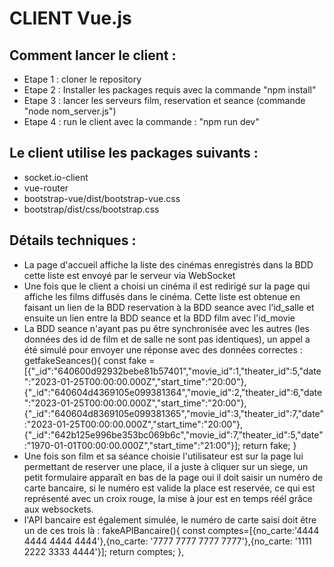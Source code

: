 # CLIENT Vue.js 
## Comment lancer le client :
- Etape 1 : cloner le repository 
- Etape 2 : Installer les packages requis avec la commande "npm install"
- Etape 3 : lancer les serveurs film, reservation et seance (commande "node nom_server.js")
- Etape 4 : run le client avec la commande : "npm run dev"

## Le client utilise les packages suivants :
- socket.io-client
- vue-router
- bootstrap-vue/dist/bootstrap-vue.css
- bootstrap/dist/css/bootstrap.css

## Détails techniques :
- La page d'accueil affiche la liste des cinémas enregistrés dans la BDD cette liste est envoyé par le serveur via WebSocket
- Une fois que le client a choisi un cinéma il est redirigé sur la page qui affiche les films diffusés dans le cinéma. Cette liste est obtenue en faisant un lien de la BDD reservation à la BDD seance avec l'id_salle et ensuite un lien entre la BDD seance et la BDD film avec l'id_movie
- La BDD seance n'ayant pas pu être synchronisée avec les autres (les données des id de film et de salle ne sont pas identiques), un appel a été simulé pour envoyer une réponse avec des données correctes : getfakeSeances(){
      const fake = [{"_id":"640600d92932bebe81b57401","movie_id":1,"theater_id":5,"date":"2023-01-25T00:00:00.000Z","start_time":"20:00"},{"_id":"640604d4369105e099381364","movie_id":2,"theater_id":6,"date":"2023-01-25T00:00:00.000Z","start_time":"20:00"},{"_id":"640604d8369105e099381365","movie_id":3,"theater_id":7,"date":"2023-01-25T00:00:00.000Z","start_time":"20:00"},{"_id":"642b125e996be353bc069b6c","movie_id":7,"theater_id":5,"date":"1970-01-01T00:00:00.000Z","start_time":"21:00"}];
      return fake;
    }
- Une fois son film et sa séance choisie l'utilisateur est sur la page lui permettant de reserver une place, il a juste à cliquer sur un siege, un petit formulaire apparaît en bas de la page oui il doit saisir un numéro de carte bancaire, si le numéro est valide la place est reservée, ce qui est représenté avec un croix rouge, la mise à jour est en temps réél grâce aux websockets.
- l'API bancaire est également simulée, le numéro de carte saisi doit être un de ces trois là : fakeAPIBancaire(){
      const comptes=[{no_carte:'4444 4444 4444 4444'},{no_carte: '7777 7777 7777 7777'},{no_carte: '1111 2222 3333 4444'}];
      return comptes;
    },

